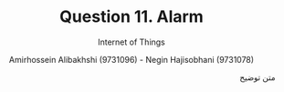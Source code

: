 <div align="center">
  
# Question 11. Alarm
 
Internet of Things
 
Amirhossein Alibakhshi (9731096) - Negin Hajisobhani (9731078)
 
</div>


<div dir="rtl">

متن توضیح

</div>

